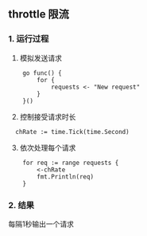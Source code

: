 ## throttle 限流

### 1. 运行过程

1. 模拟发送请求

```
	go func() {
		for {
			requests <- "New request"
		}
	}()
```

2. 控制接受请求时长

```
  chRate := time.Tick(time.Second)
```

3. 依次处理每个请求

```
	for req := range requests {
		<-chRate
		fmt.Println(req)
	}
```
### 2. 结果

每隔1秒输出一个请求

